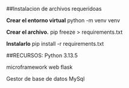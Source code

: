 ##Instalacion de archivos requeridoas

**Crear el entorno virtual**
python -m venv venv

**Crear el archivo.**
pip freeze > requirements.txt

**Instalarlo**
pip install -r requirements.txt

##RECURSOS:
Python 3.13.5

microframework web
flask

Gestor de base de datos
MySql